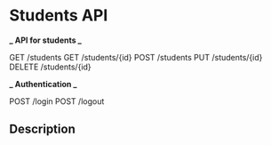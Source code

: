 # Students API

**_ API for students _**

GET /students
GET /students/{id}
POST /students
PUT /students/{id}
DELETE /students/{id}

**_ Authentication _**

POST /login
POST /logout

## Description

